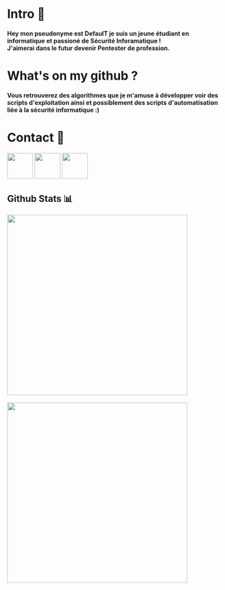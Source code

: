 # Intro 🚪

#### Hey mon pseudonyme est DefaulT je suis un jeune étudiant en informatique et passioné de Sécurité Inforamatique ! <br> J'aimerai dans le futur devenir **Pentester de profession.**
# What's on my github ? 
#### Vous retrouverez des algorithmes que je m'amuse à développer voir des scripts d'exploitation ainsi et possiblement des scripts d'automatisation liée à la sécurité informatique :)
# Contact 📝
<a href="https://app.hackthebox.eu/profile/430640"><img src="https://i.imgur.com/pEpAyy6.png" width="60"></a> 
<a href="https://twitter.com/0xDef4ulT"><img src="https://upload.wikimedia.org/wikipedia/fr/thumb/c/c8/Twitter_Bird.svg/1259px-Twitter_Bird.svg.png" width="60"></a>
<a href="https://discord.gg/sYbA8KqQfn"><img src="https://i.imgur.com/VH3Bzrx.png" width="60"><a>
## Github Stats 📊

<a href="https://github.com/xlt-xau-xef-x0d">
  <img align="center" src="https://github-readme-stats.vercel.app/api?username=defauult&show_icons=true&theme=gotham&?count_private=true&include_all_commits=true" length="100" width="420">
  <br>
  <br>
  <img src="https://github-readme-stats.vercel.app/api/top-langs/?username=defauult&layout=compact&theme=gotham" length="100" width="420">
</a>
